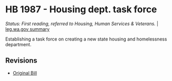 # HB 1987 - Housing dept. task force
*Status: First reading, referred to Housing, Human Services & Veterans.* | [leg.wa.gov summary](https://app.leg.wa.gov/billsummary?BillNumber=1987&Year=2021)

Establishing a task force on creating a new state housing and homelessness department.

## Revisions
* [Original Bill](1/)